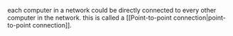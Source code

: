 each computer in a network could be directly connected to every other computer in the network. this is called a [[Point-to-point connection|point-to-point connection]].

